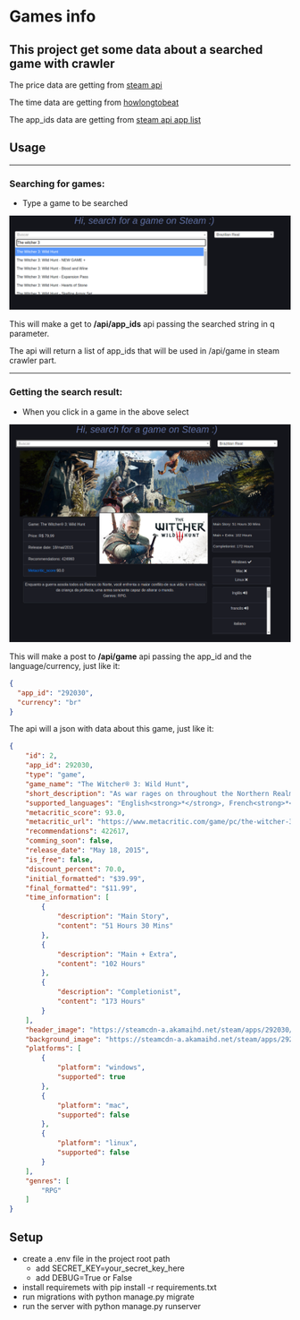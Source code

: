 # Games info
## This project get some data about a searched game with crawler


The price data are getting from [steam api](http://store.steampowered.com/api/)

The time data are getting from [howlongtobeat](https://howlongtobeat.com/)

The app_ids data are getting from [steam api app list](http://api.steampowered.com/ISteamApps/GetAppList/v0001) 

## Usage

---
### Searching for games:
- Type a game to be searched

![search](./doc/img/search.png)

This will make a get to **/api/app_ids** api passing the searched string in q parameter.

The api will return a list of app_ids that will be used in /api/game in steam crawler part.

---

### Getting the search result:
- When you click in a game in the above select 

![result](./doc/img/result.png)

This will make a post to **/api/game** api passing the app_id and the language/currency, just like it:

```json
{
  "app_id": "292030",
  "currency": "br"
}
```

The api will a json with data about this game, just like it:

```json
{
    "id": 2,
    "app_id": 292030,
    "type": "game",
    "game_name": "The Witcher® 3: Wild Hunt",
    "short_description": "As war rages on throughout the Northern Realms, you take on the greatest contract of your life — tracking down the Child of Prophecy, a living weapon that can alter the shape of the world.",
    "supported_languages": "English<strong>*</strong>, French<strong>*</strong>, Italian, German<strong>*</strong>, Spanish - Spain, Arabic, Czech, Hungarian, Japanese<strong>*</strong>, Korean, Polish<strong>*</strong>, Portuguese - Brazil<strong>*</strong>, Russian<strong>*</strong>, Traditional Chinese, Turkish, Simplified Chinese<br><strong>*</strong>languages with full audio support",
    "metacritic_score": 93.0,
    "metacritic_url": "https://www.metacritic.com/game/pc/the-witcher-3-wild-hunt?ftag=MCD-06-10aaa1f",
    "recommendations": 422617,
    "comming_soon": false,
    "release_date": "May 18, 2015",
    "is_free": false,
    "discount_percent": 70.0,
    "initial_formatted": "$39.99",
    "final_formatted": "$11.99",
    "time_information": [
        {
            "description": "Main Story",
            "content": "51 Hours 30 Mins"
        },
        {
            "description": "Main + Extra",
            "content": "102 Hours"
        },
        {
            "description": "Completionist",
            "content": "173 Hours"
        }
    ],
    "header_image": "https://steamcdn-a.akamaihd.net/steam/apps/292030/header.jpg?t=1607418742",
    "background_image": "https://steamcdn-a.akamaihd.net/steam/apps/292030/ss_107600c1337accc09104f7a8aa7f275f23cad096.1920x1080.jpg?t=1607418742",
    "platforms": [
        {
            "platform": "windows",
            "supported": true
        },
        {
            "platform": "mac",
            "supported": false
        },
        {
            "platform": "linux",
            "supported": false
        }
    ],
    "genres": [
        "RPG"
    ]
}
```

## Setup

- create a .env file in the project root path
  - add SECRET_KEY=your_secret_key_here
  - add DEBUG=True or False 
- install requiremets with pip install -r requirements.txt
- run migrations with python manage.py migrate
- run the server with python manage.py runserver
